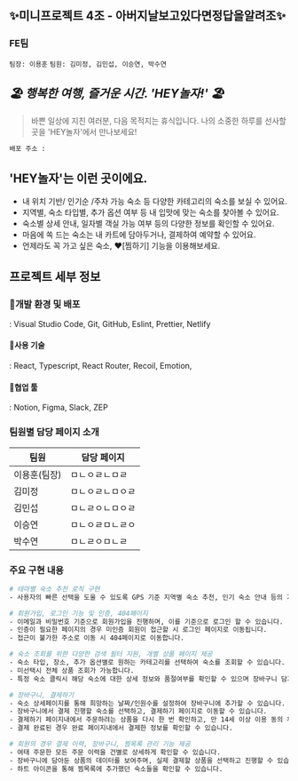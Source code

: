 ## ✨미니프로젝트 4조 - 아버지날보고있다면정답을알려조✨

### **FE팀**

`팀장: 이용훈`
`팀원: 김미정, 김민섭, 이승연, 박수연`

## _🏖️ 행복한 여행, 즐거운 시간. 'HEY놀자!' 🏖️_

> 바쁜 일상에 지친 여러분, 다음 목적지는 휴식입니다.
> 나의 소중한 하루를 선사할 곳을 'HEY놀자'에서 만나보세요!

```sh
배포 주소 :
```

## 'HEY놀자'는 이런 곳이에요.

- 내 위치 기반/ 인기순 /주차 가능 숙소 등 다양한 카테고리의 숙소를 보실 수 있어요.
- 지역별, 숙소 타입별, 추가 옵션 여부 등 내 입맛에 맞는 숙소를 찾아볼 수 있어요.
- 숙소별 상세 안내, 일자별 객실 가능 여부 등의 다양한 정보를 확인할 수 있어요.
- 마음에 쏙 드는 숙소는 내 카트에 담아두거나, 결제하여 예약할 수 있어요.
- 언제라도 꼭 가고 싶은 숙소, ❤️[찜하기] 기능을 이용해보세요.

## 프로젝트 세부 정보

### 📍개발 환경 및 배포

: Visual Studio Code, Git, GitHub, Eslint, Prettier, Netlify

#### 📍사용 기술

: React, Typescript, React Router, Recoil, Emotion,

#### 📍협업 툴

: Notion, Figma, Slack, ZEP

### 팀원별 담당 페이지 소개

| 팀원         | 담당 페이지      |
| ------------ | ---------------- |
| 이용훈(팀장) | ㅁㄴㅇㄹㄴㅁㄹ   |
| 김미정       | ㅁㄴㅇㄹㄴㅁㅇㄹ |
| 김민섭       | ㅁㄴㄹㅇㄴㅁㅇㄹ |
| 이승연       | ㅁㄴㅇㄹㅁㄴㄹㅇ |
| 박수연       | ㅁㄴㄹㅇㅁㄴㄹ   |

### 주요 구현 내용

```sh
# 테마별 숙소 추천 로직 구현
- 사용자의 빠른 선택을 도울 수 있도록 GPS 기준 지역별 숙소 추천, 인기 숙소 안내 등의 기능을 제공합니다.
```

```sh
# 회원가입, 로그인 기능 및 인증, 404페이지
- 이메일과 비밀번호 기준으로 회원가입을 진행하며, 이를 기준으로 로그인 할 수 있습니다.
- 인증이 필요한 페이지의 경우 미인증 회원이 접근할 시 로그인 페이지로 이동됩니다.
- 접근이 불가한 주소로 이동 시 404페이지로 이동합니다.
```

```sh
# 숙소 조회를 위한 다양한 검색 필터 지원, 개별 상품 페이지 제공
- 숙소 타입, 장소, 추가 옵션별로 원하는 카테고리를 선택하여 숙소를 조회할 수 있습니다.
- 미선택시 전체 상품 조회가 가능합니다.
- 특정 숙소 클릭시 해당 숙소에 대한 상세 정보와 품절여부를 확인할 수 있으며 장바구니 담기 및 바로 주문하기를 진행할 수 있습니다.
```

```sh
# 장바구니, 결제하기
- 숙소 상세페이지를 통해 희망하는 날짜/인원수를 설정하여 장바구니에 추가할 수 있습니다.
- 장바구니에서 결제 진행할 숙소를 선택하고, 결제하기 페이지로 이동할 수 있습니다.
- 결제하기 페이지내에서 주문하려는 상품을 다시 한 번 확인하고, 만 14세 이상 이용 동의 체크박스를 필수로 입력 받은 후 결제합니다.
- 결제 완료된 경우 완료 페이지내에서 결제한 정보를 확인할 수 있습니다.
```

```sh
# 회원의 경우 결제 이력, 장바구니, 찜목록 관리 기능 제공
- 여태 주문한 모든 주문 이력을 건별로 상세하게 확인할 수 있습니다.
- 장바구니에 담아둔 상품의 데이터를 보여주며, 실제 결제할 상품을 선택하고 진행할 수 있습니다.
- 하트 아이콘을 통해 찜목록에 추가했던 숙소들을 확인할 수 있습니다.
```
